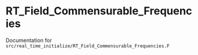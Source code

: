 # RT_Field_Commensurable_Frequencies

Documentation for `src/real_time_initialize/RT_Field_Commensurable_Frequencies.F`
